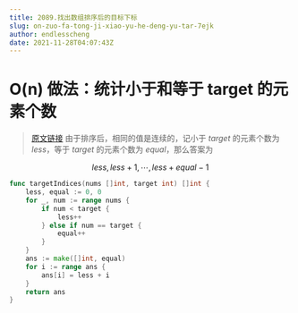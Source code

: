 ```yaml
---
title: 2089.找出数组排序后的目标下标
slug: on-zuo-fa-tong-ji-xiao-yu-he-deng-yu-tar-7ejk
author: endlesscheng
date: 2021-11-28T04:07:43Z
---
```

# O(n) 做法：统计小于和等于 target 的元素个数
 
> [原文链接](https://leetcode.cn/problems/find-target-indices-after-sorting-array/solution/on-zuo-fa-tong-ji-xiao-yu-he-deng-yu-tar-7ejk)
由于排序后，相同的值是连续的，记小于 $\textit{target}$ 的元素个数为 $\textit{less}$，等于 $\textit{target}$ 的元素个数为 $\textit{equal}$，那么答案为

$$
\textit{less}, \textit{less}+1, \cdots, \textit{less}+\textit{equal}-1
$$

```go
func targetIndices(nums []int, target int) []int {
	less, equal := 0, 0
	for _, num := range nums {
		if num < target {
			less++
		} else if num == target {
			equal++
		}
	}
	ans := make([]int, equal)
	for i := range ans {
		ans[i] = less + i
	}
	return ans
}
```
